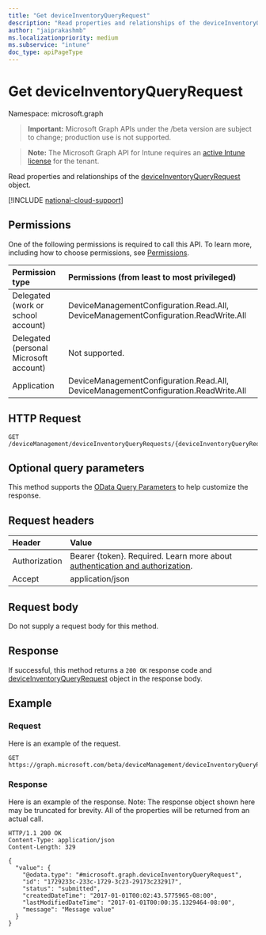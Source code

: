 ```yaml
---
title: "Get deviceInventoryQueryRequest"
description: "Read properties and relationships of the deviceInventoryQueryRequest object."
author: "jaiprakashmb"
ms.localizationpriority: medium
ms.subservice: "intune"
doc_type: apiPageType
---
```


# Get deviceInventoryQueryRequest

Namespace: microsoft.graph

> **Important:** Microsoft Graph APIs under the /beta version are subject to change; production use is not supported.

> **Note:** The Microsoft Graph API for Intune requires an [active Intune license](https://go.microsoft.com/fwlink/?linkid=839381) for the tenant.

Read properties and relationships of the [deviceInventoryQueryRequest](../resources/intune-multidevicepivotservice-deviceinventoryqueryrequest.md) object.

[!INCLUDE [national-cloud-support](../../includes/all-clouds.md)]

## Permissions
One of the following permissions is required to call this API. To learn more, including how to choose permissions, see [Permissions](/graph/permissions-reference).

|Permission type|Permissions (from least to most privileged)|
|:---|:---|
|Delegated (work or school account)|DeviceManagementConfiguration.Read.All, DeviceManagementConfiguration.ReadWrite.All|
|Delegated (personal Microsoft account)|Not supported.|
|Application|DeviceManagementConfiguration.Read.All, DeviceManagementConfiguration.ReadWrite.All|

## HTTP Request
<!-- {
  "blockType": "ignored"
}
-->
``` http
GET /deviceManagement/deviceInventoryQueryRequests/{deviceInventoryQueryRequestId}
```

## Optional query parameters
This method supports the [OData Query Parameters](/graph/query-parameters) to help customize the response.

## Request headers
|Header|Value|
|:---|:---|
|Authorization|Bearer {token}. Required. Learn more about [authentication and authorization](/graph/auth/auth-concepts).|
|Accept|application/json|

## Request body
Do not supply a request body for this method.

## Response
If successful, this method returns a `200 OK` response code and [deviceInventoryQueryRequest](../resources/intune-multidevicepivotservice-deviceinventoryqueryrequest.md) object in the response body.

## Example

### Request
Here is an example of the request.
``` http
GET https://graph.microsoft.com/beta/deviceManagement/deviceInventoryQueryRequests/{deviceInventoryQueryRequestId}
```

### Response
Here is an example of the response. Note: The response object shown here may be truncated for brevity. All of the properties will be returned from an actual call.
``` http
HTTP/1.1 200 OK
Content-Type: application/json
Content-Length: 329

{
  "value": {
    "@odata.type": "#microsoft.graph.deviceInventoryQueryRequest",
    "id": "1729233c-233c-1729-3c23-29173c232917",
    "status": "submitted",
    "createdDateTime": "2017-01-01T00:02:43.5775965-08:00",
    "lastModifiedDateTime": "2017-01-01T00:00:35.1329464-08:00",
    "message": "Message value"
  }
}
```
